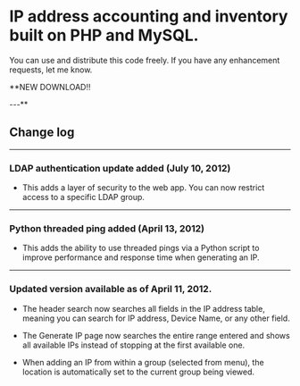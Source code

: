# IP address accounting and inventory built on PHP and MySQL. #

You can use and distribute this code freely. If you have any enhancement requests, let me know.


**NEW DOWNLOAD!!

---**

## Change log ##


---


### LDAP authentication update added (July 10, 2012) ###

  * This adds a layer of security to the web app. You can now restrict access to a specific LDAP group.

---

### Python threaded ping added (April 13, 2012) ###

  * This adds the ability to use threaded pings via a Python script to improve performance and response time when generating an IP.

---

### Updated version available as of April 11, 2012. ###

  * The header search now searches all fields in the IP address table, meaning you can search for IP address, Device Name, or any other field.

  * The Generate IP page now searches the entire range entered and shows all available IPs instead of stopping at the first available one.

  * When adding an IP from within a group (selected from menu), the location is automatically set to the current group being viewed.